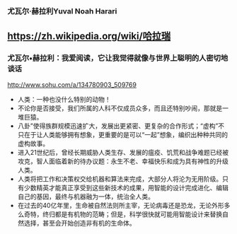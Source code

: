 ### 尤瓦尔·赫拉利Yuval Noah Harari
https://zh.wikipedia.org/wiki/哈拉瑞
---
### 尤瓦尔•赫拉利：我爱阅读，它让我觉得就像与世界上聪明的人密切地谈话
http://www.sohu.com/a/134780903_509769
- 人类：一种也没什么特别的动物！
- 不论你是否接受，我们所属的人科不仅成员众多，而且还特别吵闹，那就是一堆巨猿。
- 八卦”使得族群规模迅速扩大，发展出更紧密、更复杂的合作形式；“虚构”不只在于让人类能够拥有想象，更重要的是可以“一起”想象，编织出种种共同的虚构故事。
- 进入21世纪后，曾经长期威胁人类生存、发展的瘟疫、饥荒和战争难题已经被攻克，智人面临着新的待办议题：永生不老、幸福快乐和成为具有神性的升级人类。
- 人类将把工作和决策权交给机器和算法来完成，大部分人将沦为无用阶级。只有少数精英才能真正享受到这些新技术的成果，用智能的设计完成进化、编辑自己的基因，最终与机器融为一体，统治全人类。
- 在过去的40亿年里，生命被自然法则所主宰，无论病毒还是恐龙，无论外形多么奇特，终归都是有机物的范畴；但是，科学很快就可能用智能设计来替换自然选择，甚至会开始创造非有机的生命体。